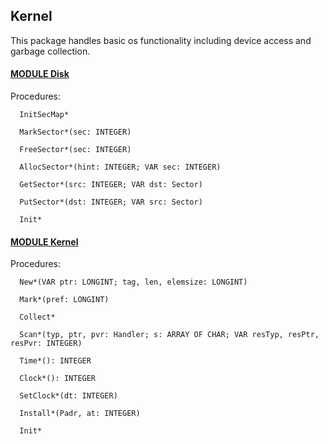 ## Kernel
This package handles basic os functionality including device access and garbage collection.



#### [MODULE Disk](https://github.com/io-core/Kernel/blob/main/Disk.Mod)

Procedures:
```
  InitSecMap*

  MarkSector*(sec: INTEGER)

  FreeSector*(sec: INTEGER)

  AllocSector*(hint: INTEGER; VAR sec: INTEGER)

  GetSector*(src: INTEGER; VAR dst: Sector)

  PutSector*(dst: INTEGER; VAR src: Sector)

  Init*

```


#### [MODULE Kernel](https://github.com/io-core/Kernel/blob/main/Kernel.Mod)

Procedures:
```
  New*(VAR ptr: LONGINT; tag, len, elemsize: LONGINT)

  Mark*(pref: LONGINT)

  Collect*

  Scan*(typ, ptr, pvr: Handler; s: ARRAY OF CHAR; VAR resTyp, resPtr, resPvr: INTEGER)

  Time*(): INTEGER

  Clock*(): INTEGER

  SetClock*(dt: INTEGER)

  Install*(Padr, at: INTEGER)

  Init*

```
